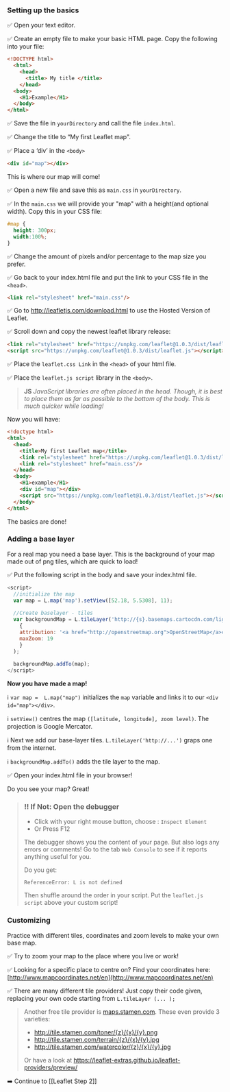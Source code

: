 ### Setting up the basics 

:white_check_mark: Open your text editor.

:white_check_mark: Create an empty file to make your basic HTML page. Copy the following into your file:

``` html
<!DOCTYPE html>
  <html>
    <head>
      <title> My title </title>
    </head>
  <body>
    <H1>Example</H1>
  </body>
</html>
```

:white_check_mark: Save the file in `yourDirectory` and call the file `index.html`.

:white_check_mark: Change the title to “My first Leaflet map".

:white_check_mark: Place a ‘div’ in the `<body>` 

``` html
<div id="map"></div>
```
This is where our map will come!

:white_check_mark: Open a new file and save this as `main.css` in `yourDirectory`.

:white_check_mark: In the `main.css` we will provide your "map" with a height(and optional width). Copy this in your CSS file:

``` css
#map { 
  height: 300px; 
  width:100%;
} 
```
:white_check_mark: Change the amount of pixels and/or percentage to the map size you prefer.

:white_check_mark: Go back to your index.html file and put the link to your CSS file in the `<head>`.

``` html
<link rel="stylesheet" href="main.css"/>
```

:white_check_mark: Go to http://leafletjs.com/download.html to use the Hosted Version of Leaflet.

:white_check_mark: Scroll down and copy the newest leaflet library release:

``` html
<link rel="stylesheet" href="https://unpkg.com/leaflet@1.0.3/dist/leaflet.css" />
<script src="https://unpkg.com/leaflet@1.0.3/dist/leaflet.js"></script>
```
:white_check_mark: Place the `leaflet.css Link` in the `<head>` of your html file.

:white_check_mark: Place the `leaflet.js script` library in the `<body>`. 


> **JS** *JavaScript libraries are often placed in the head. Though, it is best to place them as far as possible to the bottom of the body. This is much quicker while loading!*


Now you will have:

``` html
<!doctype html>
<html>
  <head>
    <title>My first Leaflet map</title>  
    <link rel="stylesheet" href="https://unpkg.com/leaflet@1.0.3/dist/leaflet.css" />
    <link rel="stylesheet" href="main.css"/>
  </head>   
  <body>
    <H1>example</H1>
    <div id="map"></div>
    <script src="https://unpkg.com/leaflet@1.0.3/dist/leaflet.js"></script>
  </body>
</html>
```

The basics are done! 

### Adding a base layer

For a real map you need a base layer. This is the background of your map made out of png tiles, which are quick to load!

:white_check_mark: Put the following script in the body and save your index.html file. 

``` js
<script>
  //initialize the map         
  var map = L.map('map').setView([52.18, 5.5308], 11);
  
  //Create baselayer - tiles         
  var backgroundMap = L.tileLayer('http://{s}.basemaps.cartocdn.com/light_all/{z}/{x}/{y}.png',
    {
    attribution: '<a href="http://openstreetmap.org">OpenStreetMap</a>contributors, <a href="http://creativecommons.org/licenses/by-sa/2.0/">CC-BY-SA</a>',
    maxZoom: 19
    }
  );
  
  backgroundMap.addTo(map);
</script>
``` 

**Now you have made a map!**

:information_source: `var map =  L.map("map")` initializes the `map` variable and links it to our `<div id="map"></div>`.

:information_source: `setView()` centres the map `([latitude, longitude], zoom level)`. The projection is Google Mercator. 

:information_source: Next we add our base-layer tiles. `L.tileLayer('http://...')` graps one from the internet. 

:information_source: `backgroundMap.addTo()` adds the tile layer to the map.

:white_check_mark: Open your index.html file in your browser!

Do you see your map? Great! 


> ###  :bangbang: If Not: Open the debugger 
>
> * Click with your right mouse button, choose : `Inspect Element`
> * Or Press F12
> 
> The debugger shows you the content of your page. But also logs any errors or comments! 
> Go to the tab `Web Console` to see if it reports anything useful for you.
> 
> Do you get:
> 
> `ReferenceError: L is not defined`
> 
> Then shuffle around the order in your script. Put the `leaflet.js script` above your custom script!


### Customizing

Practice with different tiles, coordinates and zoom levels to make your own base map. 

:white_check_mark: Try to zoom your map to the place where you live or work! 

:white_check_mark: Looking for a specific place to centre on? Find your coordinates here: [http://www.mapcoordinates.net/en](http://www.mapcoordinates.net/en)

:white_check_mark: There are many different tile providers! Just copy their code given, replacing your own code starting from `L.tileLayer (... );`


> Another free tile provider is [maps.stamen.com](maps.stamen.com). These even provide 3 varieties:
> 
  > * http://tile.stamen.com/toner/{z}/{x}/{y}.png
  > * http://tile.stamen.com/terrain/{z}/{x}/{y}.jpg
  > * http://tile.stamen.com/watercolor/{z}/{x}/{y}.jpg
> 
> Or have a look at https://leaflet-extras.github.io/leaflet-providers/preview/ 


:arrow_right: Continue to [[Leaflet Step 2]]